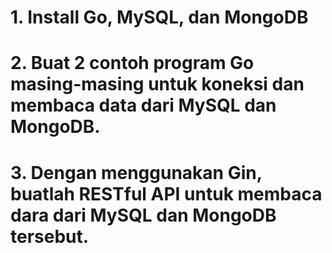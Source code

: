 # 1. Install Go, MySQL, dan MongoDB
# 2. Buat 2 contoh program Go masing-masing untuk koneksi dan membaca data dari MySQL dan MongoDB.
# 3. Dengan menggunakan Gin, buatlah RESTful API untuk membaca dara dari MySQL dan MongoDB tersebut.

